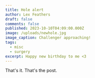 ```yaml
---
title: Hole alert
author: Lex Feathers
draft: false
comments: false
published: 2023-10-10T04:09:00.000Z
image: /uploads/newhole.jpg
image_caption: Challenger approaching!
tags:
  - misc
  - surgery
excerpt: Happy new birthday to me <3
---
```

That's it. That's the post. 